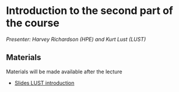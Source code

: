 # Introduction to the second part of the course

*Presenter: Harvey Richardson (HPE) and Kurt Lust (LUST)*

## Materials

Materials will be made available after the lecture

<!--
<video src="https://462000265.lumidata.eu/2p3day-20250303/recordings/I101-Introduction.mp4" controls="controls"></video>
-->
<!--
-   A video recording will follow.
-->

-   [Slides LUST introduction](https://462000265.lumidata.eu/2p3day-20250303/files/LUMI-2p3day-20250303-I301-IntroductionCoursePart2.pdf)
